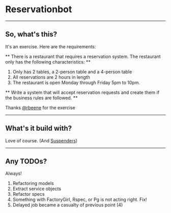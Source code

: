 # Reservationbot

----
## So, what's this?

It's an exercise. Here are the requirements:

** There is a restaurant that requires a reservation system. The restaurant only has the following characteristics: **

1. Only has 2 tables, a 2-person table and a 4-person table
2. All reservations are 2 hours in length
3. The restaurant is open Monday through Friday 5pm to 10pm.

** Write a system that will accept reservation requests and create them if the business rules are followed. **

Thanks [@rbeene](https://github.com/rbeene) for the exercise

----
## What's it build with?

Love of course. (And [Suspenders](https://github.com/thoughtbot/suspenders))

----
## Any TODOs?

Always!

1. Refactoring models
2. Extract service objects
3. Refactor specs
4. Something with FactoryGirl, Rspec, or Pg is not acting right. Fix!
5. Delayed job became a casualty of previous point (4)
